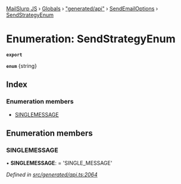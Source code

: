 [MailSlurp JS](../README.md) › [Globals](../globals.md) › ["generated/api"](../modules/_generated_api_.md) › [SendEmailOptions](../modules/_generated_api_.sendemailoptions.md) › [SendStrategyEnum](_generated_api_.sendemailoptions.sendstrategyenum.md)

# Enumeration: SendStrategyEnum

**`export`** 

**`enum`** {string}

## Index

### Enumeration members

* [SINGLEMESSAGE](_generated_api_.sendemailoptions.sendstrategyenum.md#singlemessage)

## Enumeration members

###  SINGLEMESSAGE

• **SINGLEMESSAGE**: =  <any>'SINGLE_MESSAGE'

*Defined in [src/generated/api.ts:2064](https://github.com/mailslurp/mailslurp-client-ts-js/blob/7141c32/src/generated/api.ts#L2064)*
